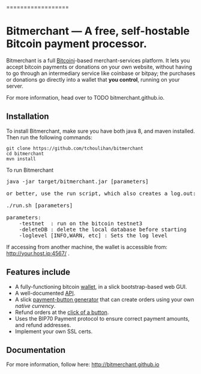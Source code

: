 
==================


Bitmerchant &mdash; A free, self-hostable Bitcoin payment processor.
==========


Bitmerchant is a full [Bitcoinj](https://github.com/bitcoinj/bitcoinj)-based merchant-services platform. It lets you accept bitcoin payments or donations on your own website, without having to go through an intermediary service like coinbase or bitpay; the purchases or donations go directly into a wallet that **you control**, running on your server.

For more information, head over to
TODO bitmerchant.github.io.

## Installation

To install Bitmerchant, make sure you have both java 8, and maven installed. Then run the following commands:
```
git clone https://github.com/tchoulihan/bitmerchant
cd bitmerchant
mvn install
```


To run Bitmerchant

<pre>
java -jar target/bitmerchant.jar [parameters]

or better, use the run script, which also creates a log.out:

./run.sh [parameters]

parameters:
	-testnet  : run on the bitcoin testnet3
	-deleteDB : delete the local database before starting
	-loglevel [INFO,WARN, etc] : Sets the log level
</pre>

If accessing from another machine, the wallet is accessible from: http://your.host.ip:4567/ .


## Features include
* A fully-functioning bitcoin [wallet](TODO), in a slick bootstrap-based web GUI. 
* A well-documented [API](TODO).
* A slick [payment-button generator](TODO) that can create orders using your own *native currency*.
* Refund orders at the [click of a button](TODO).
* Uses the BIP70 Payment protocol to ensure correct payment amounts, and refund addresses.
* Implement your own SSL certs.


## Documentation

For more information, follow here: http://bitmerchant.github.io